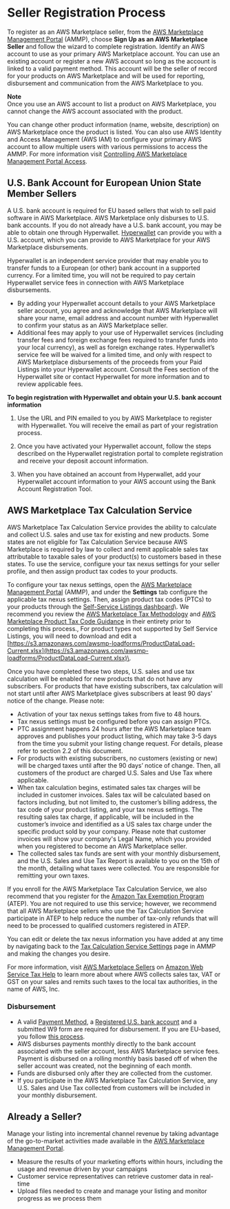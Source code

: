 # Seller Registration Process<a name="seller-registration-process"></a>

 To register as an AWS Marketplace seller, from the [AWS Marketplace Management Portal](https://aws.amazon.com/marketplace/management/tour/) \(AMMP\), choose **Sign Up as an AWS Marketplace Seller** and follow the wizard to complete registration\. Identify an AWS account to use as your primary AWS Marketplace account\. You can use an existing account or register a new AWS account so long as the account is linked to a valid payment method\. This account will be the seller of record for your products on AWS Marketplace and will be used for reporting, disbursement and communication from the AWS Marketplace to you\. 

**Note**  
 Once you use an AWS account to list a product on AWS Marketplace, you cannot change the AWS account associated with the product\. 

 You can change other product information \(name, website, description\) on AWS Marketplace once the product is listed\. You can also use AWS Identity and Access Management \(AWS IAM\) to configure your primary AWS account to allow multiple users with various permissions to access the AMMP\. For more information visit [Controlling AWS Marketplace Management Portal Access](marketplace-management-portal-user-access.md)\. 

## U\.S\. Bank Account for European Union State Member Sellers<a name="us-bank-account-for-eu-sellers"></a>

 A U\.S\. bank account is required for EU based sellers that wish to sell paid software in AWS Marketplace\. AWS Marketplace only disburses to U\.S\. bank accounts\. If you do not already have a U\.S\. bank account, you may be able to obtain one through Hyperwallet\. [Hyperwallet](https://wssellers.hyperwallet.com/) can provide you with a U\.S\. account, which you can provide to AWS Marketplace for your AWS Marketplace disbursements\. 

 Hyperwallet is an independent service provider that may enable you to transfer funds to a European \(or other\) bank account in a supported currency\. For a limited time, you will not be required to pay certain Hyperwallet service fees in connection with AWS Marketplace disbursements\. 
+  By adding your Hyperwallet account details to your AWS Marketplace seller account, you agree and acknowledge that AWS Marketplace will share your name, email address and account number with Hyperwallet to confirm your status as an AWS Marketplace seller\. 
+  Additional fees may apply to your use of Hyperwallet services \(including transfer fees and foreign exchange fees required to transfer funds into your local currency\), as well as foreign exchange rates\. Hyperwallet’s service fee will be waived for a limited time, and only with respect to AWS Marketplace disbursements of the proceeds from your Paid Listings into your Hyperwallet account\. Consult the Fees section of the Hyperwallet site or contact Hyperwallet for more information and to review applicable fees\. 

**To begin registration with Hyperwallet and obtain your U\.S\. bank account information**

1.  Use the URL and PIN emailed to you by AWS Marketplace to register with Hyperwallet\. You will receive the email as part of your registration process\. 

1.  Once you have activated your Hyperwallet account, follow the steps described on the Hyperwallet registration portal to complete registration and receive your deposit account information\. 

1.  When you have obtained an account from Hyperwallet, add your Hyperwallet account information to your AWS account using the Bank Account Registration Tool\. 


## AWS Marketplace Tax Calculation Service<a name="tax-calculation-service"></a>

 AWS Marketplace Tax Calculation Service provides the ability to calculate and collect U\.S\. sales and use tax for existing and new products\. Some states are not eligible for Tax Calculation Service because AWS Marketplace is required by law to collect and remit applicable sales tax attributable to taxable sales of your product\(s\) to customers based in these states\. To use the service, configure your tax nexus settings for your seller profile, and then assign product tax codes to your products\. 

 To configure your tax nexus settings, open the [AWS Marketplace Management Portal](https://aws.amazon.com/marketplace/management/settings) \(AMMP\), and under the **Settings** tab configure the applicable tax nexus settings\. Then, assign product tax codes \(PTCs\) to your products through the [Self\-Service Listings dashboard](https://aws.amazon.com/marketplace/management/products/?)\. We recommend you review the [AWS Marketplace Tax Methodology](https://s3.amazonaws.com/aws-mp-seller-tax-terms/AWS_Marketplace_Tax_Methodology_Doc.pdf) and [AWS Marketplace Product Tax Code Guidance](https://s3.amazonaws.com/aws-mp-seller-tax-terms/Product_Tax_Codes_for_US_Sales_Tax.pdf) in their entirety prior to completing this process\., For product types not supported by Self Service Listings, you will need to download and edit a [https://s3.amazonaws.com/awsmp-loadforms/ProductDataLoad-Current.xlsx](https://s3.amazonaws.com/awsmp-loadforms/ProductDataLoad-Current.xlsx)\. 

 Once you have completed these two steps, U\.S\. sales and use tax calculation will be enabled for new products that do not have any subscribers\. For products that have existing subscribers, tax calculation will not start until after AWS Marketplace gives subscribers at least 90 days' notice of the change\. Please note: 
+  Activation of your tax nexus settings takes from five to 48 hours\. 
+  Tax nexus settings must be configured before you can assign PTCs\. 
+  PTC assignment happens 24 hours after the AWS Marketplace team approves and publishes your product listing, which may take 3\-5 days from the time you submit your listing change request\. For details, please refer to section 2\.2 of this document\. 
+  For products with existing subscribers, no customers \(existing or new\) will be charged taxes until after the 90 days’ notice of change\. Then, all customers of the product are charged U\.S\. Sales and Use Tax where applicable\. 
+  When tax calculation begins, estimated sales tax charges will be included in customer invoices\. Sales tax will be calculated based on factors including, but not limited to, the customer’s billing address, the tax code of your product listing, and your tax nexus settings\. The resulting sales tax charge, if applicable, will be included in the customer’s invoice and identified as a US sales tax charge under the specific product sold by your company\. Please note that customer invoices will show your company's Legal Name, which you provided when you registered to become an AWS Marketplace seller\. 
+  The collected sales tax funds are sent with your monthly disbursement, and the U\.S\. Sales and Use Tax Report is available to you on the 15th of the month, detailing what taxes were collected\. You are responsible for remitting your own taxes\. 

 If you enroll for the AWS Marketplace Tax Calculation Service, we also recommend that you register for the [Amazon Tax Exemption Program](https://aws.amazon.com/marketplace/management/settings) \(ATEP\)\. You are not required to use this service; however, we recommend that all AWS Marketplace sellers who use the Tax Calculation Service participate in ATEP to help reduce the number of tax\-only refunds that will need to be processed to qualified customers registered in ATEP\. 

 You can edit or delete the tax nexus information you have added at any time by navigating back to the [Tax Calculation Service Settings](https://aws.amazon.com/marketplace/management/settings) page in AMMP and making the changes you desire\. 

 For more information, visit [AWS Marketplace Sellers](https://aws.amazon.com/tax-help/marketplace/) on [Amazon Web Service Tax Help](https://aws.amazon.com/tax-help/) to learn more about where AWS collects sales tax, VAT or GST on your sales and remits such taxes to the local tax authorities, in the name of AWS, Inc\. 

### Disbursement<a name="disbursement"></a>
+  A valid [Payment Method](https://portal.aws.amazon.com/gp/aws/developer/account?ie=UTF8&action=payment-method), a [Registered U\.S\. bank account](https://aws.amazon.com/marketplace/management/seller-settings/account/bank) and a submitted W9 form are required for disbursement\. If you are EU\-based, you follow [this process](https://portal.aws.amazon.com/ec2/ri/seller_registration)\. 
+  AWS disburses payments monthly directly to the bank account associated with the seller account, less AWS Marketplace service fees\. Payment is disbursed on a rolling monthly basis based off of when the seller account was created, not the beginning of each month\. 
+  Funds are disbursed only after they are collected from the customer\. 
+  If you participate in the AWS Marketplace Tax Calculation Service, any U\.S\. Sales and Use Tax collected from customers will be included in your monthly disbursement\. 

## Already a Seller?<a name="already-a-seller"></a>

 Manage your listing into incremental channel revenue by taking advantage of the go\-to\-market activities made available in the [AWS Marketplace Management Portal](https://aws.amazon.com/marketplace/management/tour)\. 
+  Measure the results of your marketing efforts within hours, including the usage and revenue driven by your campaigns 
+  Customer service representatives can retrieve customer data in real\-time 
+  Upload files needed to create and manage your listing and monitor progress as we process them 